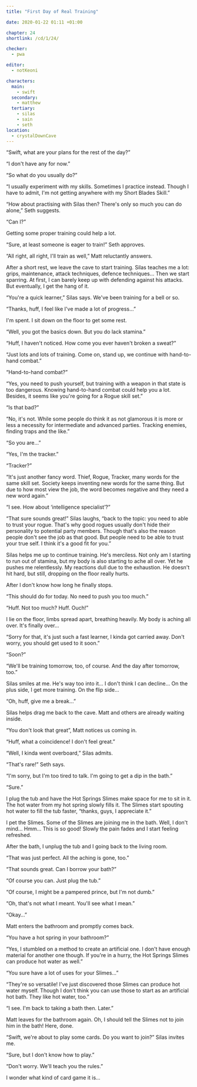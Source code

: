 ```yaml
---
title: "First Day of Real Training"

date: 2020-01-22 01:11 +01:00

chapter: 24
shortlink: /cd/1/24/

checker:
  - pwa

editor:
  - notKeoni

characters:
  main:
    - swift
  secondary:
    - matthew
  tertiary:
    - silas
    - sain
    - seth
location:
  - crystalDownCave
---
```

“Swift, what are your plans for the rest of the day?”

“I don't have any for now.”

“So what do you usually do?”

“I usually experiment with my skills.
Sometimes I practice instead.
Though I have to admit, I'm not getting anywhere with my Short Blades Skill.”

“How about practising with Silas then?
There's only so much you can do alone,” Seth suggests.

“Can I?”

Getting some proper training could help a lot.

“Sure, at least someone is eager to train!” Seth approves.

“All right, all right, I'll train as well,” Matt reluctantly answers.

After a short rest, we leave the cave to start training.
Silas teaches me a lot: grips, maintenance, attack techniques, defence techniques…
Then we start sparring.
At first, I can barely keep up with defending against his attacks.
But eventually, I get the hang of it.

“You're a quick learner,” Silas says.
We've been training for a bell or so.

“Thanks, huff, I feel like I've made a lot of progress…”

I'm spent. I sit down on the floor to get some rest.

“Well, you got the basics down.
But you do lack stamina.”

“Huff, I haven't noticed.
How come you ever haven't broken a sweat?”

“Just lots and lots of training.
Come on, stand up, we continue with hand-to-hand combat.”

“Hand-to-hand combat?”

“Yes, you need to push yourself, but training with a weapon in that state is too dangerous.
Knowing hand-to-hand combat could help you a lot.
Besides, it seems like you're going for a Rogue skill set.”

“Is that bad?”

“No, it's not.
While some people do think it as not glamorous it is more or less a necessity for intermediate and advanced parties.
Tracking enemies, finding traps and the like.”

“So you are…”

“Yes, I'm the tracker.”

“Tracker?”

“It's just another fancy word.
Thief, Rogue, Tracker, many words for the same skill set.
Society keeps inventing new words for the same thing.
But due to how most view the job, the word becomes negative and they need a new word again.”

“I see. How about ‘intelligence specialist’?”

“That sure sounds great!” Silas laughs, “back to the topic: you need to able to trust your rogue.
That's why good rogues usually don't hide their personality to potential party members.
Though that's also the reason people don't see the job as that good.
But people need to be able to trust your true self.
I think it's a good fit for you.”

Silas helps me up to continue training.
He's merciless.
Not only am I starting to run out of stamina, but my body is also starting to ache all over.
Yet he pushes me relentlessly.
My reactions dull due to the exhaustion.
He doesn't hit hard, but still, dropping on the floor really hurts.

After I don't know how long he finally stops.

“This should do for today.
No need to push you too much.”

“Huff. Not too much? Huff. Ouch!”

I lie on the floor, limbs spread apart, breathing heavily.
My body is aching all over.
It's finally over…

“Sorry for that, it's just such a fast learner, I kinda got carried away.
Don't worry, you should get used to it soon.”

“Soon?”

“We'll be training tomorrow, too, of course.
And the day after tomorrow, too.”

Silas smiles at me.
He's way too into it… I don't think I can decline…
On the plus side, I get more training. On the flip side…

“Oh, huff, give me a break…”

Silas helps drag me back to the cave.
Matt and others are already waiting inside.

“You don't look that great”, Matt notices us coming in.

“Huff, what a coincidence! I don't feel great.”

“Well, I kinda went overboard,” Silas admits.

“That's rare!” Seth says.

“I'm sorry, but I'm too tired to talk.
I'm going to get a dip in the bath.”

“Sure.”

I plug the tub and have the Hot Springs Slimes make space for me to sit in it.
The hot water from my hot spring slowly fills it.
The Slimes start spouting hot water to fill the tub faster, “thanks, guys, I appreciate it.”

I pet the Slimes.
Some of the Slimes are joining me in the bath.
Well, I don't mind…
Hmm… This is so good!
Slowly the pain fades and I start feeling refreshed.

After the bath, I unplug the tub and I going back to the living room.

“That was just perfect. All the aching is gone, too.”

“That sounds great. Can I borrow your bath?”

“Of course you can. Just plug the tub.”

“Of course, I might be a pampered prince, but I'm not dumb.”

“Oh, that's not what I meant.
You'll see what I mean.”

“Okay…”

Matt enters the bathroom and promptly comes back.

“You have a hot spring in your bathroom?”

“Yes, I stumbled on a method to create an artificial one.
I don't have enough material for another one though.
If you're in a hurry, the Hot Springs Slimes can produce hot water as well.”

“You sure have a lot of uses for your Slimes…”

“They're so versatile!
I've just discovered those Slimes can produce hot water myself.
Though I don't think you can use those to start as an artificial hot bath.
They like hot water, too.”

“I see. I'm back to taking a bath then. Later.”

Matt leaves for the bathroom again.
Oh, I should tell the Slimes not to join him in the bath!
Here, done.

“Swift, we're about to play some cards.
Do you want to join?” Silas invites me.

“Sure, but I don't know how to play.”

“Don't worry. We'll teach you the rules.”

I wonder what kind of card game it is…
